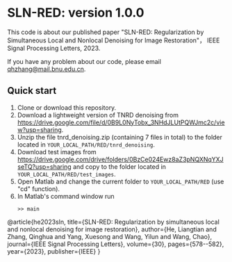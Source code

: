 # SLN-RED: version 1.0.0

This code is about our published paper "SLN-RED: Regularization by Simultaneous Local and Nonlocal Denoising for Image Restoration"， IEEE Signal Processing Letters, 2023.

If you have any problem about our code, please email qhzhang@mail.bnu.edu.cn.


## Quick start

1. Clone or download this repository.
2. Download a lightweight version of TNRD denoising from
   https://drive.google.com/file/d/0B9L0NyTobx_3NHdJLUtPQWJmc2c/view?usp=sharing.
3. Unzip the file tnrd_denoising.zip (containing 7 files in total) to the folder 
   located in `YOUR_LOCAL_PATH/RED/tnrd_denoising`.
4. Download test images from
   https://drive.google.com/drive/folders/0BzCe024Ewz8aZ3pNQXNqYXJseTQ?usp=sharing
   and copy to the folder located in `YOUR_LOCAL_PATH/RED/test_images`.
5. Open Matlab and change the current folder to `YOUR_LOCAL_PATH/RED` (use "cd" function).
6. In Matlab's command window run
   ```
   >> main
   ```

@article{he2023sln,
  title={SLN-RED: Regularization by simultaneous local and nonlocal denoising for image restoration},
  author={He, Liangtian and Zhang, Qinghua and Yang, Xuesong and Wang, Yilun and Wang, Chao},
  journal={IEEE Signal Processing Letters},
  volume={30},
  pages={578--582},
  year={2023},
  publisher={IEEE}
}

   
